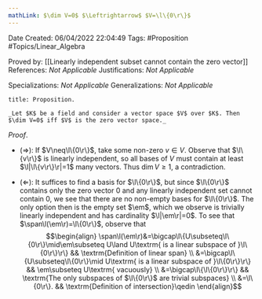 ```yaml
---
mathLink: $\dim V=0$ $\Leftrightarrow$ $V=\l\{0\r\}$
---
```


<div class="topSpace"></div>

Date Created: 06/04/2022 22:04:49
Tags: #Proposition #Topics/Linear_Algebra

Proved by: [[Linearly independent subset cannot contain the zero vector]]
References: _Not Applicable_
Justifications: _Not Applicable_

Specializations: _Not Applicable_
Generalizations: _Not Applicable_

``` ad-Proposition
title: Proposition.

_Let $K$ be a field and consider a vector space $V$ over $K$. Then $\dim V=0$ iff $V$ is the zero vector space._

```

_Proof_.
* ($\Rightarrow$): If $V\neq\l\{0\r\}$, take some non-zero $v\in V$. Observe that $\l\{v\r\}$ is linearly independent, so all bases of $V$ must contain at least $\l|\l\{v\r\}\r|=1$ many vectors. Thus $\dim V\geq1$, a contradiction.

* ($\Leftarrow$): It suffices to find a basis for $\l\{0\r\}$, but since $\l\{0\r\}$ contains only the zero vector $0$ and any linearly independent set cannot contain $0$, we see that there are no non-empty bases for $\l\{0\r\}$. The only option then is the empty set $\em$, which we observe is trivially linearly independent and has cardinality $\l|\em\r|=0$. To see that $\span\l(\em\r)=\l\{0\r\}$, observe that
$$\begin{align}
    \span\l(\em\r)&=\bigcap\l\{U\subseteq\l\{0\r\}\mid\em\subseteq U\land U\textrm{ is a linear subspace of }\l\{0\r\}\r\} && \textrm{Definition of linear span} \\
    &=\bigcap\l\{U\subseteq\l\{0\r\}\mid U\textrm{ is a linear subspace of }\l\{0\r\}\r\} && \em\subseteq U\textrm{ vacuously} \\
    &=\bigcap\l\{\l\{0\r\}\r\} && \textrm{The only subspaces of $\l\{0\r\}$ are trivial subspaces} \\
    &=\l\{0\r\}. && \textrm{Definition of intersection}\qedin
\end{align}$$
